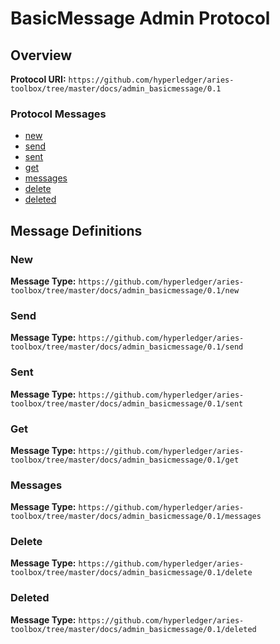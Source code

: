 BasicMessage Admin Protocol
===========================

## Overview

**Protocol URI:** `https://github.com/hyperledger/aries-toolbox/tree/master/docs/admin_basicmessage/0.1`

### Protocol Messages
- [new](#new)
- [send](#send)
- [sent](#sent)
- [get](#get)
- [messages](#messages)
- [delete](#delete)
- [deleted](#deleted)

## Message Definitions

### New
**Message Type:**
`https://github.com/hyperledger/aries-toolbox/tree/master/docs/admin_basicmessage/0.1/new`

### Send
**Message Type:**
`https://github.com/hyperledger/aries-toolbox/tree/master/docs/admin_basicmessage/0.1/send`

### Sent
**Message Type:**
`https://github.com/hyperledger/aries-toolbox/tree/master/docs/admin_basicmessage/0.1/sent`

### Get
**Message Type:**
`https://github.com/hyperledger/aries-toolbox/tree/master/docs/admin_basicmessage/0.1/get`

### Messages
**Message Type:**
`https://github.com/hyperledger/aries-toolbox/tree/master/docs/admin_basicmessage/0.1/messages`

### Delete
**Message Type:**
`https://github.com/hyperledger/aries-toolbox/tree/master/docs/admin_basicmessage/0.1/delete`

### Deleted
**Message Type:**
`https://github.com/hyperledger/aries-toolbox/tree/master/docs/admin_basicmessage/0.1/deleted`
